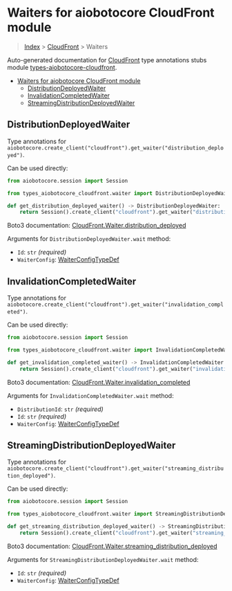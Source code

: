 <a id="waiters-for-aiobotocore-cloudfront-module"></a>

# Waiters for aiobotocore CloudFront module

> [Index](..) > [CloudFront](.) > Waiters

Auto-generated documentation for
[CloudFront](https://boto3.amazonaws.com/v1/documentation/api/latest/reference/services/cloudfront.html#CloudFront)
type annotations stubs module
[types-aiobotocore-cloudfront](https://pypi.org/project/types-aiobotocore-cloudfront/).

- [Waiters for aiobotocore CloudFront module](#waiters-for-aiobotocore-cloudfront-module)
  - [DistributionDeployedWaiter](#distributiondeployedwaiter)
  - [InvalidationCompletedWaiter](#invalidationcompletedwaiter)
  - [StreamingDistributionDeployedWaiter](#streamingdistributiondeployedwaiter)

<a id="distributiondeployedwaiter"></a>

## DistributionDeployedWaiter

Type annotations for
`aiobotocore.create_client("cloudfront").get_waiter("distribution_deployed")`.

Can be used directly:

```python
from aiobotocore.session import Session

from types_aiobotocore_cloudfront.waiter import DistributionDeployedWaiter

def get_distribution_deployed_waiter() -> DistributionDeployedWaiter:
    return Session().create_client("cloudfront").get_waiter("distribution_deployed")
```

Boto3 documentation:
[CloudFront.Waiter.distribution_deployed](https://boto3.amazonaws.com/v1/documentation/api/latest/reference/services/cloudfront.html#CloudFront.Waiter.DistributionDeployed)

Arguments for `DistributionDeployedWaiter.wait` method:

- `Id`: `str` *(required)*
- `WaiterConfig`: [WaiterConfigTypeDef](./type_defs.md#waiterconfigtypedef)

<a id="invalidationcompletedwaiter"></a>

## InvalidationCompletedWaiter

Type annotations for
`aiobotocore.create_client("cloudfront").get_waiter("invalidation_completed")`.

Can be used directly:

```python
from aiobotocore.session import Session

from types_aiobotocore_cloudfront.waiter import InvalidationCompletedWaiter

def get_invalidation_completed_waiter() -> InvalidationCompletedWaiter:
    return Session().create_client("cloudfront").get_waiter("invalidation_completed")
```

Boto3 documentation:
[CloudFront.Waiter.invalidation_completed](https://boto3.amazonaws.com/v1/documentation/api/latest/reference/services/cloudfront.html#CloudFront.Waiter.InvalidationCompleted)

Arguments for `InvalidationCompletedWaiter.wait` method:

- `DistributionId`: `str` *(required)*
- `Id`: `str` *(required)*
- `WaiterConfig`: [WaiterConfigTypeDef](./type_defs.md#waiterconfigtypedef)

<a id="streamingdistributiondeployedwaiter"></a>

## StreamingDistributionDeployedWaiter

Type annotations for
`aiobotocore.create_client("cloudfront").get_waiter("streaming_distribution_deployed")`.

Can be used directly:

```python
from aiobotocore.session import Session

from types_aiobotocore_cloudfront.waiter import StreamingDistributionDeployedWaiter

def get_streaming_distribution_deployed_waiter() -> StreamingDistributionDeployedWaiter:
    return Session().create_client("cloudfront").get_waiter("streaming_distribution_deployed")
```

Boto3 documentation:
[CloudFront.Waiter.streaming_distribution_deployed](https://boto3.amazonaws.com/v1/documentation/api/latest/reference/services/cloudfront.html#CloudFront.Waiter.StreamingDistributionDeployed)

Arguments for `StreamingDistributionDeployedWaiter.wait` method:

- `Id`: `str` *(required)*
- `WaiterConfig`: [WaiterConfigTypeDef](./type_defs.md#waiterconfigtypedef)
